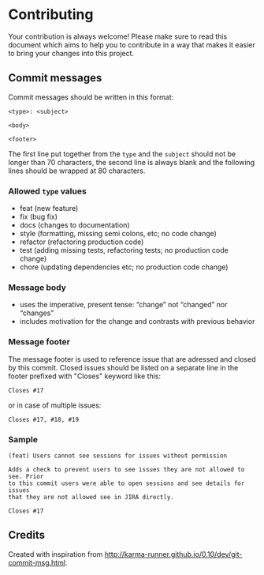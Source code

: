 Contributing
============

Your contribution is always welcome! Please make sure to read this document which aims to help you to contribute in a way that makes it easier to bring your changes into this project.

## Commit messages

Commit messages should be written in this format:

    <type>: <subject>

    <body>
    
    <footer>

The first line put together from the `type` and the `subject` should not be longer than 70 characters, the second line is always blank and the following lines should be wrapped at 80 characters.

### Allowed `type` values

* feat (new feature)
* fix (bug fix)
* docs (changes to documentation)
* style (formatting, missing semi colons, etc; no code change)
* refactor (refactoring production code)
* test (adding missing tests, refactoring tests; no production code change)
* chore (updating dependencies etc; no production code change)

### Message body

* uses the imperative, present tense: “change” not “changed” nor “changes”
* includes motivation for the change and contrasts with previous behavior

### Message footer

The message footer is used to reference issue that are adressed and closed by this commit. Closed issues should be listed on a separate line in the footer prefixed with "Closes" keyword like this:

    Closes #17

or in case of multiple issues:

    Closes #17, #18, #19

### Sample

    (feat) Users cannot see sessions for issues without permission
    
    Adds a check to prevent users to see issues they are not allowed to see. Prior
    to this commit users were able to open sessions and see details for issues 
    that they are not allowed see in JIRA directly.
    
    Closes #17

## Credits

Created with inspiration from http://karma-runner.github.io/0.10/dev/git-commit-msg.html.
